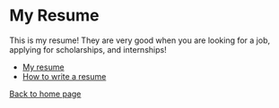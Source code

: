 # My Resume

This is my resume! They are very good when you are looking for a job, applying for scholarships, and internships!

* [My resume](./Kaleb-Garcia%20(1)%20(2).docx)
* [How to write a resume](./https://zety.com/blog/how-to-make-a-resume)

[Back to home page](./REAME.md)